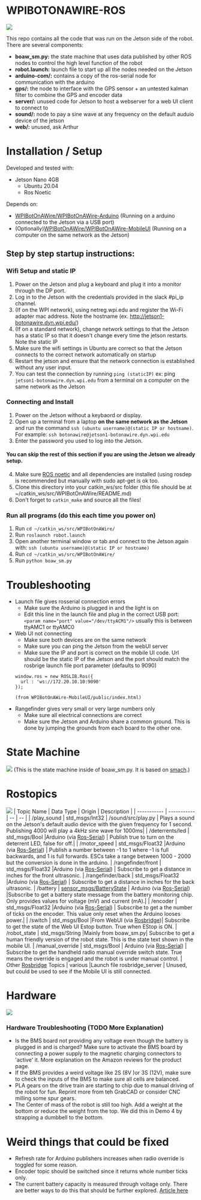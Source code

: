 # WPIBOTONAWIRE-ROS
![](poster.jpg)

This repo contains all the code that was run on the Jetson side of the robot. There are several components:
- **boaw_sm.py:** the state machine that uses data published by other ROS nodes to control the high level function of the robot
- **robot.launch:** launch file to start up all the nodes needed on the Jetson 
- **arduino-com/:** contains a copy of the ros-serial node for communication with the arduino
- **gps/:** the node to interface with the GPS sensor + an untested kalman filter to combine the GPS and encoder data
- **server/:** unused code for Jetson to host a webserver for a web UI client to connect to
- **sound/:** node to pay a sine wave at any frequency on the default auduio device of the jetson
- **web/:** unused, ask Arthur

# Installation / Setup

Developed and tested with:
- Jetson Nano 4GB
    - Ubuntu 20.04
    - Ros Noetic

Depends on:
- [WPIBotOnAWire/WPIBotOnAWire-Arduino](https://github.com/WPIBotOnAWire/WPIBotOnAWire-Arduino) (Running on a arduino connected to the Jetson via a USB port)
- (Optionally)[WPIBotOnAWire/WPIBotOnAWire-MobileUI](https://github.com/WPIBotOnAWire/WPIBotOnAWire-MobileUI) (Running on a computer on the same network as the Jetson)

## Step by step startup instructions:

### Wifi Setup and static IP
1. Power on the Jetson and plug a keyboard and plug it into a monitor through the DP port.
2. Log in to the Jetson with the credentials provided in the slack #pi_ip channel.
3. (If on the WPI network), using netreg.wpi.edu and register the Wi-Fi adapter mac address. Note the hostname (ex. http://jetson1-botonawire.dyn.wpi.edu/)
4. (If on a standard network), change network settings to that the Jetson has a static IP so that it doesn't change every time the jetson restarts. Note the static IP
5. Make sure the wifi settings in Ubuntu are correct so that the Jetson connects to the correct network automatically on startup
6. Restart the jetson and ensure that the network connection is established without any user input.
7. You can test the connection by running `ping (staticIP)` ex: ping `jetson1-botonawire.dyn.wpi.edu` from a terminal on a computer on the same network as the Jetson

### Connecting and Install

1. Power on the Jetson without a keybaord or display.
2. Open up a terminal from a laptop **on the same network as the Jetson** and run the command `ssh (ubuntu username)@(static IP or hostname)`. For example: `ssh botonawire@jetson1-botonawire.dyn.wpi.edu`
3. Enter the password you used to log into the Jetson.
#### You can skip the rest of this section if you are using the Jetson we already setup.
4. Make sure [ROS noetic](http://wiki.ros.org/noetic/Installation/Ubuntu) and all dependencies are installed (using rosdep is recommended but manually with sudo apt-get is ok too.
5. Clone this directory into your catkin_ws/src folder (this file should be at ~/catkin_ws/src/WPIBotOnAWire/README.md)
6. Don't forget to `catkin_make` and source all the files!

### Run all programs (do this each time you power on)
1. Run `cd ~/catkin_ws/src/WPIBotOnAWire/`
2. Run `roslaunch robot.launch`
3. Open another terminal window or tab and connect to the Jetson again with: `ssh (ubuntu username)@(static IP or hostname)`
4. Run `cd ~/catkin_ws/src/WPIBotOnAWire/`
5. Run `python boaw_sm.py`

# Troubleshooting
- Launch file gives rosserial connection errors
    - Make sure the Arduino is plugged in and the light is on
    - Edit this line in the launch file and plug in the correct USB port: ` <param name="port" value="/dev/ttyACM1"/>` usually this is between ttyAMC1 or ttyAMC0
- Web UI not connecting
    - Make sure both devices are on the same network
    - Make sure you can ping the Jetson from the webUI server
    - Make sure the IP and port is correct on the mobile UI code. Url should be the static IP of the Jetson and the port should match the rosbrige launch file port parameter (defaults to 9090)
    ```  
    window.ros = new ROSLIB.Ros({
      url : 'ws://172.20.10.10:9090'
    }); 

    (from WPIBotOnAWire-MobileUI/public/index.html)
    ```
- Rangefinder gives very small or very large numbers only
    - Make sure all electrical connections are correct
    - Make sure the Jetson and Arduino share a common ground. This is done by jumping the grounds from each board to the other one.

# State Machine
![](sm_img.png)
(This is the state machine inside of boaw_sm.py. It is based on [smach](https://www.google.com/search?client=safari&rls=en&q=smach&ie=UTF-8&oe=UTF-8).)

# Rostopics
![](software.png)
| Topic Name     | Data Type | Origin | Description |
| ----------- | ----------- | -- | -- |
| /play_sound   | std_msgs/Int32        | /sound/src/play.py | Plays a sound on the Jetson's default audio device with the given frequency for 1 second. Publishing 4000 will play a 4kHz sine wave for 1000ms|
| /deterrents/led   | std_msgs/Bool        |Arduino (via [Ros-Serial](http://wiki.ros.org/rosserial)) | Publish true to turn on the deterrent LED, false for off.|
| /motor_speed   | std_msgs/Float32        |Arduino (via [Ros-Serial](http://wiki.ros.org/rosserial)) | Publish a number between -1 to 1 where -1 is full backwards, and 1 is full forwards. ESCs take a range between 1000 - 2000 but the conversion is done in the arduino.
| /rangefinder/front   | std_msgs/Float32        |Arduino (via [Ros-Serial](http://wiki.ros.org/rosserial)) | Subscribe to get a distance in inches for the front ultrasonic. 
| /rangefinder/back   | std_msgs/Float32        |Arduino (via [Ros-Serial](http://wiki.ros.org/rosserial)) | Subscribe to get a distance in inches for the back ultrasonic. 
| /battery   | [sensor_msgs/BatteryState](https://docs.ros.org/en/melodic/api/sensor_msgs/html/msg/BatteryState.html) | Arduino (via [Ros-Serial](http://wiki.ros.org/rosserial)) |Subscribe to get a battery state message from the battery monitoring chip. Only provides values for voltage (mV) and current (mA).|
| /encoder   | std_msgs/Float32        |Arduino (via [Ros-Serial](http://wiki.ros.org/rosserial)) | Subscribe to get a the number of ticks on the encoder. This value only reset when the Arduino looses power.|
| /switch   | std_msgs/Bool        |From WebUI (via [Rosbridge](http://wiki.ros.org/rosbridge_suite))| Subscribe to get the state of the Web UI Estop button. True when EStop is ON.
| /robot_state   | std_msgs/String        |Mainly from boaw_sm.py| Subscribe to get a human friendly version of the robot state. This is the state text shown in the mobile UI.
| /manual_override | std_msgs/Bool | Arduino (via [Ros-Serial](http://wiki.ros.org/rosserial)) | Subscribe to get the handheld radio manual override switch state. True means the override is engaged and the robot is under manual control.
| Other [Rosbridge](http://wiki.ros.org/rosbridge_suite) Topics   | various       |Launch file rosbridge_server  | Unused, but could be used to see if the Mobile UI is still connected. 

# Hardware
![](updatedWiring.jpg)
### Hardware Troubleshooting (TODO More Explanation)
- Is the BMS board not providing any voltage even though the battery is plugged in and is charged? Make sure to activate the BMS board by connecting a power supply to the magnetic charging connectors to 'active' it. More explanation on the Amazon reviews for the product page.
- If the BMS provides a weird voltage like 2S (8V )or 3S (12V), make sure to check the inputs of the BMS to make sure all cells are balanced. 
- PLA gears on the drive train are starting to chip due to manual driving of the robot for fun. Reprint more from teh GrabCAD or consider CNC milling some spur gears.
- The Center of mass of the robot is still too high. Add a weight at the bottom or reduce the weight from the top. We did this in Demo 4 by strapping a dumbbell to the bottom. 


# Weird things that could be fixed
- Refresh rate for Arduino publishers increases when radio override is toggled for some reason.
- Encoder topic should be switched since it returns whole number ticks only.
- The current battery capacity is measured through voltage only. There are better ways to do this that should be further explored. [Article here](https://www.scienceabc.com/innovation/what-are-the-different-methods-to-estimate-the-state-of-charge-of-batteries.html)
